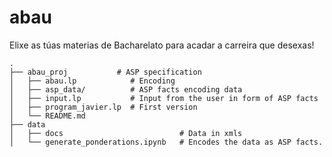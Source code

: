 # abau
Elixe as túas materias de Bacharelato para acadar a carreira que desexas!

```
.
├── abau_proj           # ASP specification
│   ├── abau.lp            # Encoding
│   ├── asp_data/          # ASP facts encoding data
│   ├── input.lp           # Input from the user in form of ASP facts
│   ├── program_javier.lp  # First version
│   └── README.md
├── data
│   ├── docs                          # Data in xmls
│   └── generate_ponderations.ipynb   # Encodes the data as ASP facts.
```